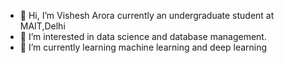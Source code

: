 - 👋 Hi, I’m Vishesh Arora currently an undergraduate student at MAIT,Delhi
- 👀 I’m interested in data science and database management.
- 🌱 I’m currently learning machine learning and deep learning


<!---
Vish-esh/Vish-esh is a ✨ special ✨ repository because its `README.md` (this file) appears on your GitHub profile.
You can click the Preview link to take a look at your changes.
--->
